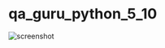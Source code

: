 # qa_guru_python_5_10
![screenshot](https://github.com/thatspock/qa_guru_python_5_10/assets/95310684/3fb466c0-6f07-45f7-bdb7-ba500a6b891f)
